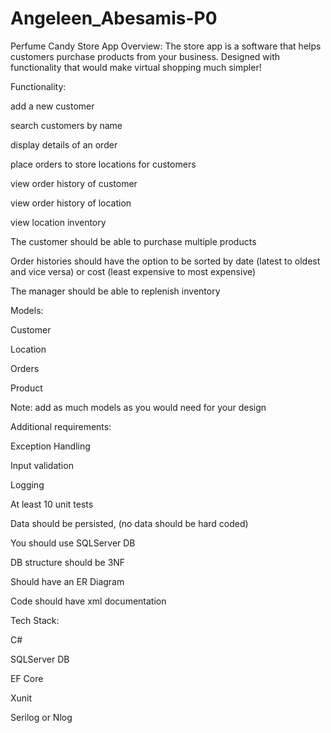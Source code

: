 # Angeleen_Abesamis-P0
Perfume Candy
Store App
Overview:
    The store app is a software that helps customers purchase products from your business. Designed with functionality that would make virtual shopping much simpler!

Functionality:

add a new customer

search customers by name

display details of an order

place orders to store locations for customers

view order history of customer

view order history of location

view location inventory

The customer should be able to purchase multiple products

Order histories should have the option to be sorted by date (latest to oldest and vice versa) or cost (least expensive to most expensive)

The manager should be able to replenish inventory

Models:

Customer

Location

Orders

Product

Note: add as much models as you would need for your design

Additional requirements:

Exception Handling

Input validation

Logging

At least 10 unit tests

Data should be persisted, (no data should be hard coded)

You should use SQLServer DB

DB structure should be 3NF

Should have an ER Diagram

Code should have xml documentation

Tech Stack:

C#

SQLServer DB

EF Core

Xunit

Serilog or Nlog
